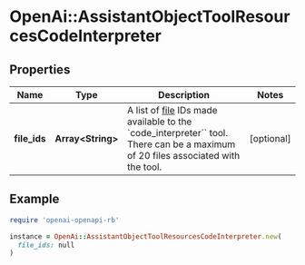 # OpenAi::AssistantObjectToolResourcesCodeInterpreter

## Properties

| Name | Type | Description | Notes |
| ---- | ---- | ----------- | ----- |
| **file_ids** | **Array&lt;String&gt;** | A list of [file](/docs/api-reference/files) IDs made available to the &#x60;code_interpreter&#x60;&#x60; tool. There can be a maximum of 20 files associated with the tool.  | [optional] |

## Example

```ruby
require 'openai-openapi-rb'

instance = OpenAi::AssistantObjectToolResourcesCodeInterpreter.new(
  file_ids: null
)
```


